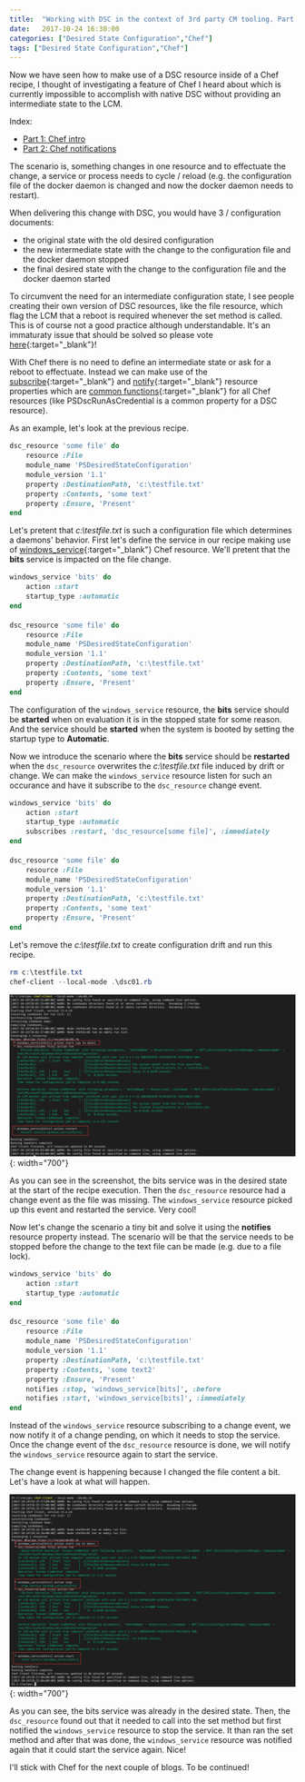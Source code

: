 ```yaml
---
title:  "Working with DSC in the context of 3rd party CM tooling. Part 2: Chef Notifications"
date:   2017-10-24 16:30:00
categories: ["Desired State Configuration","Chef"]
tags: ["Desired State Configuration","Chef"]
---
```


Now we have seen how to make use of a DSC resource inside of a Chef recipe, I thought of investigating a feature of Chef I heard about which is currently impossible to accomplish with native DSC without providing an intermediate state to the LCM.

Index:

* [Part 1: Chef intro](http://bgelens.nl/working-with-dsc-in-the-context-of-3rd-party-cm-tooling-part-1-chef-intro)
* [Part 2: Chef notifications](http://bgelens.nl/working-with-dsc-in-the-context-of-3rd-party-cm-tooling-part-2-chef-notifications/)

The scenario is, something changes in one resource and to effectuate the change, a service or process needs to cycle / reload (e.g. the configuration file of the docker daemon is changed and now the docker daemon needs to restart).

When delivering this change with DSC, you would have 3 / configuration documents:

* the original state with the old desired configuration
* the new intermediate state with the change to the configuration file and the docker daemon stopped
* the final desired state with the change to the configuration file and the docker daemon started

To circumvent the need for an intermediate configuration state, I see people creating their own version of DSC resources, like the file resource, which flag the LCM that a reboot is required whenever the set method is called. This is of course not a good practice although understandable. It's an immaturaty issue that should be solved so please vote [here](https://windowsserver.uservoice.com/forums/301869-powershell/suggestions/11088639-enable-service-restart-and-similar-scenarios-in-ds){:target="_blank"}!

With Chef there is no need to define an intermediate state or ask for a reboot to effectuate. Instead we can make use of the [subscribe](https://docs.chef.io/resource_common.html#subscribes){:target="_blank"} and [notify](https://docs.chef.io/resource_common.html#notifies){:target="_blank"} resource properties which are [common functions](https://docs.chef.io/resource_common.html){:target="_blank"} for all Chef resources (like PSDscRunAsCredential is a common property for a DSC resource).

As an example, let's look at the previous recipe.

```ruby
dsc_resource 'some file' do
    resource :File
    module_name 'PSDesiredStateConfiguration'
    module_version '1.1'
    property :DestinationPath, 'c:\testfile.txt'
    property :Contents, 'some text'
    property :Ensure, 'Present'
end
```

Let's pretent that *c:\testfile.txt* is such a configuration file which determines a daemons' behavior. First let's define the service in our recipe making use of [windows_service](https://docs.chef.io/resource_windows_service.html){:target="_blank"} Chef resource. We'll pretent that the **bits** service is impacted on the file change.

```ruby
windows_service 'bits' do
    action :start
    startup_type :automatic
end

dsc_resource 'some file' do
    resource :File
    module_name 'PSDesiredStateConfiguration'
    module_version '1.1'
    property :DestinationPath, 'c:\testfile.txt'
    property :Contents, 'some text'
    property :Ensure, 'Present'
end
```

The configuration of the ```windows_service``` resource, the **bits** service should be **started** when on evaluation it is in the stopped state for some reason. And the service should be **started** when the system is booted by setting the startup type to **Automatic**.

Now we introduce the scenario where the **bits** service should be **restarted** when the ```dsc_resource``` overwrites the *c:\testfile.txt* file induced by drift or change. We can make the ```windows_service``` resource listen for such an occurance and have it subscribe to the ```dsc_resource``` change event.

```ruby
windows_service 'bits' do
    action :start
    startup_type :automatic
    subscribes :restart, 'dsc_resource[some file]', :immediately
end

dsc_resource 'some file' do
    resource :File
    module_name 'PSDesiredStateConfiguration'
    module_version '1.1'
    property :DestinationPath, 'c:\testfile.txt'
    property :Contents, 'some text'
    property :Ensure, 'Present'
end
```

Let's remove the *c:\testfile.txt* to create configuration drift and run this recipe.

```powershell
rm c:\testfile.txt
chef-client --local-mode .\dsc01.rb
```

![subscribe](/images/2017-10/dscrecipe01.png){: width="700"}

As you can see in the screenshot, the bits service was in the desired state at the start of the recipe execution. Then the ```dsc_resource``` resource had a change event as the file was missing. The ```windows_service``` resource picked up this event and restarted the service. Very cool!

Now let's change the scenario a tiny bit and solve it using the **notifies** resource property instead. The scenario will be that the service needs to be stopped before the change to the text file can be made (e.g. due to a file lock).

```ruby
windows_service 'bits' do
    action :start
    startup_type :automatic
end

dsc_resource 'some file' do
    resource :File
    module_name 'PSDesiredStateConfiguration'
    module_version '1.1'
    property :DestinationPath, 'c:\testfile.txt'
    property :Contents, 'some text2'
    property :Ensure, 'Present'
    notifies :stop, 'windows_service[bits]', :before
    notifies :start, 'windows_service[bits]', :immediately
end
```

Instead of the ```windows_service``` resource subscribing to a change event, we now notify it of a change pending, on which it needs to stop the service. Once the change event of the ```dsc_resource``` resource is done, we will notify the ```windows_service``` resource again to start the service.

The change event is happening because I changed the file content a bit. Let's have a look at what will happen.

![notify](/images/2017-10/dscrecipe02.png){: width="700"}

As you can see, the bits service was already in the desired state. Then, the ```dsc_resource``` found out that it needed to call into the set method but first notified the ```windows_service``` resource to stop the service. It than ran the set method and after that was done, the ```windows_service``` resource was notified again that it could start the service again. Nice!

I'll stick with Chef for the next couple of blogs. To be continued!
